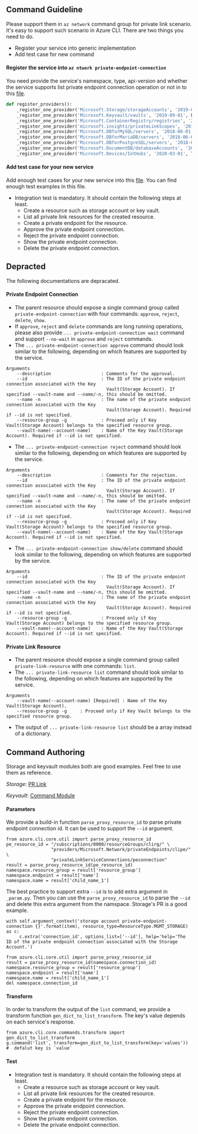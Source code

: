 ## Command Guideline
Please support them in `az network` command group for private link scenario. It's easy to support such scenario in Azure CLI.
There are two things you need to do.
- Register your service into generic implementation
- Add test case for new command

#### Register the service into `az ntwork private-endpoint-connection`
You need provide the service's namespace, type, api-version and 
whether the service supports list private endpoint connection operation or not in to this [file](https://github.com/Azure/azure-cli/blob/49c0e1adc873581311406a11b04715af732cf4f8/src/azure-cli/azure/cli/command_modules/network/private_link_resource_and_endpoint_connections/custom.py#L14-L23).

```python
def register_providers():
    _register_one_provider('Microsoft.Storage/storageAccounts', '2019-06-01', False)
    _register_one_provider('Microsoft.Keyvault/vaults', '2019-09-01', False)
    _register_one_provider('Microsoft.ContainerRegistry/registries', '2019-12-01-preview', True)
    _register_one_provider('microsoft.insights/privateLinkScopes', '2019-10-17-preview', True)
    _register_one_provider('Microsoft.DBforMySQL/servers', '2018-06-01', False, '2017-12-01-preview')
    _register_one_provider('Microsoft.DBforMariaDB/servers', '2018-06-01', False)
    _register_one_provider('Microsoft.DBforPostgreSQL/servers', '2018-06-01', False, '2017-12-01-preview')
    _register_one_provider('Microsoft.DocumentDB/databaseAccounts', '2019-08-01-preview', False, '2020-03-01')
    _register_one_provider('Microsoft.Devices/IotHubs', '2020-03-01', True)
```

#### Add test case for your new service
Add enough test cases for your new service into this [file](https://github.com/Azure/azure-cli/blob/dev/src/azure-cli/azure/cli/command_modules/network/tests/latest/test_private_endpoint_commands.py). You can find enough test examples in this file.
- Integration test is mandatory. It should contain the following steps at least.
    - Create a resource such as storage account or key vault.
    - List all private link resources for the created resource.
    - Create a private endpoint for the resource.
    - Approve the private endpoint connection.
    - Reject the private endpoint connection.
    - Show the private endpoint connection.
    - Delete the private endpoint connection.


## Depracted

The following documentations are depracated.

#### Private Endpoint Connection

- The parent resource should expose a single command group called `private-endpoint-connection` with four commands: `approve`, `reject`, `delete`, `show`.
- If `approve`, `reject` and `delete` commands are long running operations, please also provide `... private-endpoint-connection wait` command and support `--no-wait` in `approve` and `reject` commands.
- The `... private-endpoint-connection approve` command should look similar to the following, depending on which features are supported by the service.
```
Arguments
    --description                   : Comments for the approval.
    --id                            : The ID of the private endpoint connection associated with the Key
                                      Vault(Storage Account). If specified --vault-name and --name/-n, this should be omitted.
    --name -n                       : The name of the private endpoint connection associated with the Key
                                      Vault(Storage Account). Required if --id is not specified.
    --resource-group -g             : Proceed only if Key Vault(Storage Account) belongs to the specified resource group.
    --vault-name(--account-name)    : Name of the Key Vault(Storage Account). Required if --id is not specified.
```
- The `... private-endpoint-connection reject` command should look similar to the following, depending on which features are supported by the service.
```
Arguments
    --description                   : Comments for the rejection.
    --id                            : The ID of the private endpoint connection associated with the Key
                                      Vault(Storage Account). If specified --vault-name and --name/-n, this should be omitted.
    --name -n                       : The name of the private endpoint connection associated with the Key
                                      Vault(Storage Account). Required if --id is not specified.
    --resource-group -g             : Proceed only if Key Vault(Storage Account) belongs to the specified resource group.
    --vault-name(--account-name)    : Name of the Key Vault(Storage Account). Required if --id is not specified.
```
- The `... private-endpoint-connection show/delete` command should look similar to the following, depending on which features are supported by the service.
```
Arguments
    --id                            : The ID of the private endpoint connection associated with the Key
                                      Vault(Storage Account). If specified --vault-name and --name/-n, this should be omitted.
    --name -n                       : The name of the private endpoint connection associated with the Key
                                      Vault(Storage Account). Required if --id is not specified.
    --resource-group -g             : Proceed only if Key Vault(Storage Account) belongs to the specified resource group.
    --vault-name(--account-name)    : Name of the Key Vault(Storage Account). Required if --id is not specified.
```

#### Private Link Resource

- The parent resource should expose a single command group called `private-link-resource` with one commands: `list`.
- The `... private-link-resource list` command should look similar to the following, depending on which features are supported by the service.

```
Arguments
    --vault-name(--account-name) [Required] : Name of the Key Vault(Storage Account).
    --resource-group -g     : Proceed only if Key Vault belongs to the specified resource group.
```
- The output of `... private-link-resource list` should be a array instead of a dictionary.

## Command Authoring

Storage and keyvault modules both are good examples. Feel free to use them as reference.

*Storage*: [PR Link](https://github.com/Azure/azure-cli/pull/12383)

*Keyvault*: [Command Module](https://github.com/Azure/azure-cli/tree/dev/src/azure-cli/azure/cli/command_modules/keyvault)

#### Parameters
We provide a build-in function `parse_proxy_resource_id` to parse private endpoint connection id. It can be used to support the `--id` argument.
```
from azure.cli.core.util import parse_proxy_resource_id
pe_resource_id = "/subscriptions/0000/resourceGroups/clirg/" \
                 "providers/Microsoft.Network/privateEndpoints/clipe/" \
                 "privateLinkServiceConnections/peconnection"
result = parse_proxy_resource_id(pe_resource_id)
namespace.resource_group = result['resource_group']
namespace.endpoint = result['name']
namespace.name = result['child_name_1']
```
The best practice to support extra `--id` is to add extra argument in `_param.py`. Then you can use the `parse_proxy_resource_id` to parse the `--id` and delete this extra argument from the namspace. Storage's PR is a good example.
```
with self.argument_context('storage account private-endpoint-connection {}'.format(item), resource_type=ResourceType.MGMT_STORAGE) as c:
     c.extra('connection_id', options_list=['--id'], help='help='The ID of the private endpoint connection associated with the Storage Account.')
```
```
from azure.cli.core.util import parse_proxy_resource_id
result = parse_proxy_resource_id(namespace.connection_id)
namespace.resource_group = result['resource_group']
namespace.endpoint = result['name']
namespace.name = result['child_name_1']
del namespace.connection_id
```
#### Transform
In order to transform the output of the `list` command, we provide a transform function `gen_dict_to_list_transform`. The key's value depends on each service's response.
```
from azure.cli.core.commands.transform import gen_dict_to_list_transform
g.command('list', transform=gen_dict_to_list_transform(key='values')) #  defalut key is `value`
```

#### Test
- Integration test is mandatory. It should contain the following steps at least.
    - Create a resource such as storage account or key vault.
    - List all private link resources for the created resource.
    - Create a private endpoint for the resource.
    - Approve the private endpoint connection.
    - Reject the private endpoint connection.
    - Show the private endpoint connection.
    - Delete the private endpoint connection.